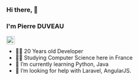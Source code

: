 ### Hi there, 👋
### I'm Pierre DUVEAU

<a href="https://www.linkedin.com/in/pierre-duveau-193586182">
  <img align="left" alt="Linkedin" width="22px" src="https://cdn.jsdelivr.net/npm/simple-icons@v3/icons/linkedin.svg" />
</a>

<br/>


- 👨‍💻 20 Years old Developer
- 👨‍🎓 Studying Computer Science here in France
- 🌱 I’m currently learning Python, Java
- 🤔 I’m looking for help with Laravel, AngularJS.




